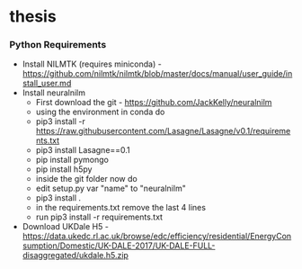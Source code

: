 # thesis

### Python Requirements

- Install NILMTK (requires miniconda) - https://github.com/nilmtk/nilmtk/blob/master/docs/manual/user_guide/install_user.md
- Install neuralnilm
  - First download the git - https://github.com/JackKelly/neuralnilm
  - using the environment in conda do
  - pip3 install -r https://raw.githubusercontent.com/Lasagne/Lasagne/v0.1/requirements.txt
  - pip3 install Lasagne==0.1
  - pip install pymongo
  - pip install h5py
  - inside the git folder now do
  - edit setup.py var "name" to "neuralnilm"
  - pip3 install .
  - in the requirements.txt remove the last 4 lines
  - run pip3 install -r requirements.txt
- Download UKDale H5 - https://data.ukedc.rl.ac.uk/browse/edc/efficiency/residential/EnergyConsumption/Domestic/UK-DALE-2017/UK-DALE-FULL-disaggregated/ukdale.h5.zip